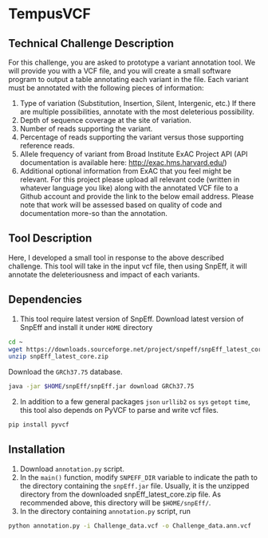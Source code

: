 # TempusVCF

## Technical Challenge Description
For this challenge, you are asked to prototype a variant annotation tool. We will provide you with a VCF file, and you will create a small software program to output a table annotating each variant in the file. Each variant must be annotated with the following pieces of information:
1. Type of variation (Substitution, Insertion, Silent, Intergenic, etc.) If there are multiple possibilities, annotate with the most deleterious possibility.
2. Depth of sequence coverage at the site of variation.
3. Number of reads supporting the variant.
4. Percentage of reads supporting the variant versus those supporting reference reads.
5. Allele frequency of variant from Broad Institute ExAC Project API
(API documentation is available here: http://exac.hms.harvard.edu/)
6. Additional optional information from ExAC that you feel might be relevant.
For this project please upload all relevant code (written in whatever language you like) along with the annotated VCF file to a Github account and provide the link to the below email address. Please note that work will be assessed based on quality of code and documentation more-so than the annotation.

## Tool Description
Here, I developed a small tool in response to the above described challenge. This tool will take in the input vcf file, then using SnpEff, it will annotate the deleteriousness and impact of each variants. 

## Dependencies
1. This tool require latest version of SnpEff.
Download latest version of SnpEff and install it under `HOME` directory
```bash
cd ~
wget https://downloads.sourceforge.net/project/snpeff/snpEff_latest_core.zip
unzip snpEff_latest_core.zip
```
Download the `GRCh37.75` database.
```bash
java -jar $HOME/snpEff/snpEff.jar download GRCh37.75
```

2. In addition to a few general packages `json` `urllib2` `os` `sys` `getopt` `time`, this tool also depends on PyVCF to parse and write vcf files.
```bash
pip install pyvcf
```
## Installation
1. Download `annotation.py` script.
2. In the `main()` function, modify `SNPEFF_DIR` variable to indicate the path to the directory containing the `snpEff.jar` file. Usually, it is the unzipped directory from the downloaded snpEff_latest_core.zip file. As recommended above, this directory will be `$HOME/snpEff/`.
3. In the directory containing `annotation.py` script, run
```bash
python annotation.py -i Challenge_data.vcf -o Challenge_data.ann.vcf
```
